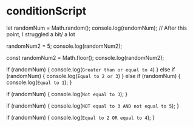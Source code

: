 # conditionScript
let randomNum = Math.random();
console.log(randomNum);
// After this point, I struggled a bit/ a lot 

randomNum2 = 5;
console.log(randomNum2);

const randomNum2 = Math.floor();
console.log(randomNum2);

if (randomNum) {
    console.log(`Greater than or equal to 4`)
} else if (randomNum) {
    console.log(`Equal to 2 or 3`)
} else if (randomNum) {
    console.log(`Equal to 1`);
}

if (randomNum) {
    console.log(`Not equal to 3`);
}

if (randomNum) {
    console.log(`NOT equal to 3 AND not equal to 5`);
}
 
if (randomNum) {
    console.log(`Equal to 2 OR equal to 4`);
}
